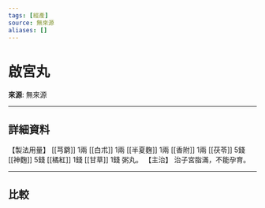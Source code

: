 ```yaml
---
tags: [經產]
source: 無來源
aliases: []
---
```


# 啟宮丸

**來源**: 無來源  

---

## 詳細資料
【製法用量】 [[芎藭]] 1兩 [[白朮]] 1兩 [[半夏麴]] 1兩 [[香附]] 1兩 [[茯苓]] 5錢 [[神麴]] 5錢 [[橘紅]] 1錢 [[甘草]] 1錢
粥丸。
【主治】
治子宮脂滿，不能孕育。

---

## 比較
